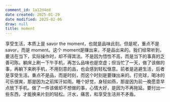 ```yaml
---
comment_id: 1a12d4ed
date created: 2025-01-29
date modified: 2025-02-06
draw: null
title: moment
---
```

享受生活，本质上是 savor the moment，也就是品味此刻。但是呢，重点不是 savor，而是 moment。这个 moment是赚出来，不是品出来的。我们经常听到，要活在当下，实际操作时，却不得其法。不是因为悟性不高，而是当下的事真的乏善可陈。躺床上刷一下午手机，再怎么品味也是空虚；但当忙了一天，做了该做的事，再躺下来刷手机，不用刻意的品，也会感到轻松惬意。前者是逃避生活，后者是享受生活。重点不是品，而是时刻，而这个时刻是要赚出来的。打完球，喝冰的可乐很爽，那是因为之前挥汗如雨。睡个好觉，身轻如燕，那是因为前一晚愿意早点放下手机。做了一件该做却不想做的事，心情大好，是因为不再拖延。要付出一些东西，才能换来片刻的轻松。汗水，痛苦，和享受生活并不矛盾。
